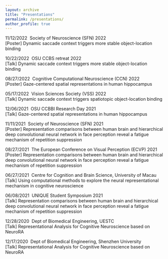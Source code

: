 ```yaml
---
layout: archive
title: "Presentations"
permalink: /presentations/
author_profile: true
---
```


11/12/2022&nbsp;&nbsp;Society of Neuroscience (SFN) 2022  
[Poster] Dynamic saccade context triggers more stable object-location binding

10/22/2022&nbsp;&nbsp;OSU CCBS retreat 2022  
[Talk] Dynamic saccade context triggers more stable object-location binding

08/27/2022&nbsp;&nbsp;Cognitive Computational Neuroscience (CCN) 2022  
[Poster] Gaze-centered spatial representations in human hippocampus

05/17/2022&nbsp;&nbsp;Vision Sciences Society (VSS) 2022  
[Talk] Dynamic saccade context triggers spatiotopic object-location binding

12/06/2021&nbsp;&nbsp;OSU CCBBI Research Day 2021  
[Talk] Gaze-centered spatial representations in human hippocampus

11/11/2021&nbsp;&nbsp;Society of Neuroscience (SFN) 2021  
[Poster] Representation comparisons between human brain and hierarchical deep convolutional neural network in face perception reveal a fatigue mechanism of repetition suppression

08/27/2021&nbsp;&nbsp;The European Conference on Visual Perception (ECVP) 2021  
[Poster] Representation comparisons between human brain and hierarchical deep convolutional neural network in face perception reveal a fatigue mechanism of repetition suppression

06/27/2021&nbsp;&nbsp;Centre for Cognition and Brain Science, University of Macau  
[Talk] Using computational methods to explore the neural representational mechanism in cognitive neuroscience

06/08/2021&nbsp;&nbsp;UNIQUE Student Symposium 2021  
[Talk] Representation comparisons between human brain and hierarchical deep convolutional neural network in face perception reveal a fatigue mechanism of repetition suppression

12/28/2020&nbsp;&nbsp;Dept of Biomedical Engineering, UESTC  
[Talk] Representational Analysis for Cognitive Neuroscience based on NeuroRA

12/17/2020&nbsp;&nbsp;Dept of Biomedical Engineering, Shenzhen University  
[Talk] Representational Analysis for Cognitive Neuroscience based on NeuroRA
